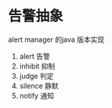 # 告警抽象

alert  manager 的java 版本实现

1. alert 告警
2. inhibit 抑制
3. judge 判定
4. silence 静默
5. notify 通知

